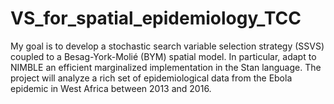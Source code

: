 # VS_for_spatial_epidemiology_TCC
My goal is to develop a stochastic search variable selection strategy (SSVS) coupled to a Besag-York-Molié (BYM) spatial model. In particular, adapt to NIMBLE an efficient marginalized implementation in the Stan language. The project will analyze a rich set of epidemiological data from the Ebola epidemic in West Africa between 2013 and 2016.

